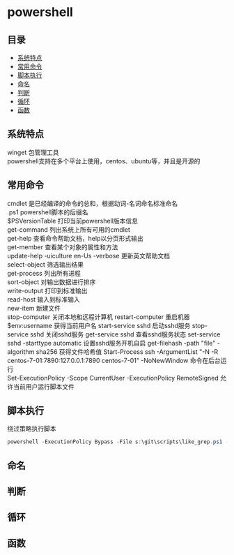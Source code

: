 # powershell

## 目录
<!-- vim-markdown-toc GFM -->

* [系统特点](#系统特点)
* [常用命令](#常用命令)
* [脚本执行](#脚本执行)
* [命名](#命名)
* [判断](#判断)
* [循环](#循环)
* [函数](#函数)

<!-- vim-markdown-toc -->

## 系统特点
winget  包管理工具  
powershell支持在多个平台上使用，centos、ubuntu等，并且是开源的

## 常用命令
cmdlet 是已经编译的命令的总和，根据动词-名词命名标准命名  
.ps1 powershell脚本的后缀名  
$PSVersionTable 打印当前powershell版本信息  
get-command 列出系统上所有可用的cmdlet  
get-help 查看命令帮助文档，help以分页形式输出  
get-member 查看某个对象的属性和方法  
update-help -uiculture en-Us -verbose 更新英文帮助文档  
select-object 筛选输出结果  
get-process 列出所有进程  
sort-object 对输出数据进行排序  
write-output 打印到标准输出  
read-host 输入到标准输入  
new-item 新建文件  
stop-computer  关闭本地和远程计算机
restart-computer  重启机器 
$env:username  获得当前用户名
start-service sshd  启动sshd服务
stop-service sshd  关闭sshd服务
get-service sshd  查看sshd服务状态
set-service sshd -starttype automatic  设置sshd服务开机自启
get-filehash -path "file" -algorithm sha256  获得文件哈希值
Start-Process ssh -ArgumentList "-N -R centos-7-01:7890:127.0.0.1:7890 centos-7-01" -NoNewWindow  命令在后台运行  
Set-ExecutionPolicy -Scope CurrentUser -ExecutionPolicy RemoteSigned  允许当前用户运行脚本文件

## 脚本执行
绕过策略执行脚本
```powershell
powershell -ExecutionPolicy Bypass -File s:\git\scripts\like_grep.ps1 -targetDirectory . -pattern "\[toc\]"
```

## 命名

## 判断

## 循环

## 函数
